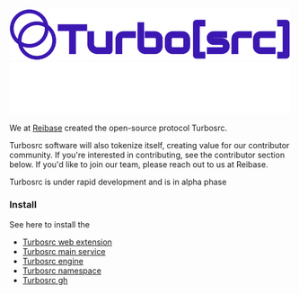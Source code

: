 <p align="leftr">
  <a href="https://turbosrc.org#gh-light-mode-only">
    <img src="images/turbosrc-light-big.png" width="500px" alt="TurboSrc logo"/>
  </a>
  <a href="https://turbosrc.org#gh-dark-mode-only">
    <img src="images/turbosrc-dark-big.png" width="500px" alt="TurboSrc logo"/>
  </a>
</p>

We at [Reibase](https://reibase.rs) created the open-source protocol Turbosrc.

Turbosrc software will also tokenize itself, creating value for our contributor community. If you're interested in contributing, see the contributor section below. If you'd like to join our team, please reach out to us at Reibase.

Turbosrc is under rapid development and is in alpha phase

### Install

See here to install the

* [Turbosrc web extension](https://github.com/turbo-src/extension/tree/alpha-devOps)
* [Turbosrc main service](https://github.com/turbo-src/turbosrc-service/tree/alpha-devOps)
* [Turbosrc engine](https://github.com/turbo-src/turbosrc-reibase-engine/tree/alpha-devOps)
* [Turbosrc namespace](https://github.com/turbo-src/turbosrc-reibase-namespace/tree/alpha-devOps)
* [Turbosrc gh](https://github.com/turbo-src/turbosrc-reibase-gh/tree/alpha-devOps)
